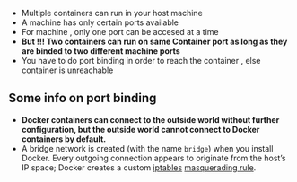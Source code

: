 - Multiple containers can run in your host machine
-  A machine has only certain ports available
-  For machine , only one port can be accesed at a time
- **But !!! Two containers can run on same Container port as long as they are binded to two different machine ports**
- You have to do port binding in order to reach the container , else container is unreachable
## Some info on port binding
- **Docker containers can connect to the outside world without further configuration, but the outside world cannot connect to Docker containers by default.**
- A bridge network is created (with the name `bridge`) when you install Docker. Every outgoing connection appears to originate from the host’s IP space; Docker creates a custom [iptables](iptables.md) [masquerading rule](http://www.tldp.org/HOWTO/html_single/Masquerading-Simple-HOWTO/).